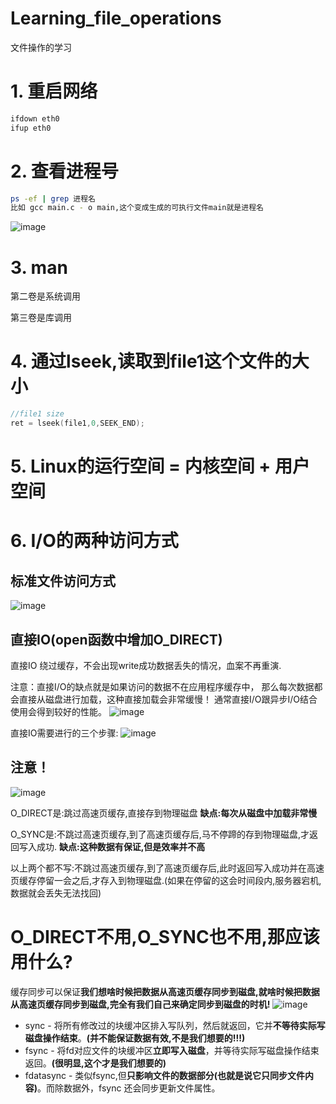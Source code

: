 # Learning_file_operations
文件操作的学习

# 1. 重启网络

```bash
ifdown eth0
ifup eth0
```

# 2. 查看进程号

```bash
ps -ef | grep 进程名
比如 gcc main.c - o main,这个变成生成的可执行文件main就是进程名
```

![image](https://github.com/1AoB/Learning_file_operations/assets/78208268/8a84e4fc-1bd0-42c9-9b3d-f6e4d63a4d24)

# 3. man

第二卷是系统调用

第三卷是库调用

# 4. 通过lseek,读取到file1这个文件的大小
```c
//file1 size
ret = lseek(file1,0,SEEK_END);
```
# 5. Linux的运行空间 = 内核空间 + 用户空间

# 6. I/O的两种访问方式
## 标准文件访问方式
![image](https://github.com/1AoB/Learning_file_operations/assets/78208268/75e593cc-1e7f-4606-b736-2a151fe56ccc)

## 直接IO(open函数中增加O_DIRECT)
直接IO 绕过缓存，不会出现write成功数据丢失的情况，血案不再重演.

注意：直接I/O的缺点就是如果访问的数据不在应用程序缓存中，
那么每次数据都会直接从磁盘进行加载，这种直接加载会非常缓慢！
通常直接I/O跟异步I/O结合使用会得到较好的性能。
![image](https://github.com/1AoB/Learning_file_operations/assets/78208268/76b17439-5252-4ea5-aa6d-5281fa02f37e)

直接IO需要进行的三个步骤:
![image](https://github.com/1AoB/Learning_file_operations/assets/78208268/f5f40977-e6ad-43ab-8d98-9feff050face)

## 注意！
![image](https://github.com/1AoB/Learning_file_operations/assets/78208268/f70e7a6b-befc-4876-b044-46a903845ebd)

O_DIRECT是:跳过高速页缓存,直接存到物理磁盘 **缺点:每次从磁盘中加载非常慢**

O_SYNC是:不跳过高速页缓存,到了高速页缓存后,马不停蹄的存到物理磁盘,才返回写入成功. **缺点:这种数据有保证,但是效率并不高**

以上两个都不写:不跳过高速页缓存,到了高速页缓存后,此时返回写入成功并在高速页缓存停留一会之后,才存入到物理磁盘.(如果在停留的这会时间段内,服务器宕机,数据就会丢失无法找回)


# O_DIRECT不用,O_SYNC也不用,那应该用什么?

缓存同步可以保证**我们想啥时候把数据从高速页缓存同步到磁盘,就啥时候把数据从高速页缓存同步到磁盘,完全有我们自己来确定同步到磁盘的时机!**
![image](https://github.com/1AoB/Learning_file_operations/assets/78208268/038bb6a1-8652-442c-a244-853c5bcc69e4)



- sync - 将所有修改过的块缓冲区排入写队列，然后就返回，它并**不等待实际写磁盘操作结束**。**(并不能保证数据有效,不是我们想要的!!!)**
- fsync - 将fd对应文件的块缓冲区**立即写入磁盘**，并等待实际写磁盘操作结束返回。**(很明显,这个才是我们想要的)**
- fdatasync - 类似fsync,但**只影响文件的数据部分(也就是说它只同步文件内容)**。而除数据外，fsync 还会同步更新文件属性。


